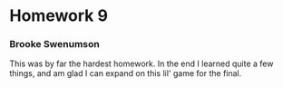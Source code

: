 # Homework 9
### Brooke Swenumson

This was by far the hardest homework. In the end I learned quite a few things, and am glad I can expand on this lil' game for the final.
